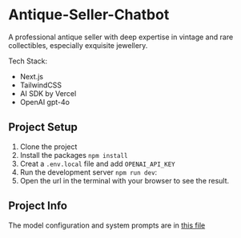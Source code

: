 # Antique-Seller-Chatbot

A professional antique seller with deep expertise in vintage and rare collectibles, especially exquisite jewellery.

Tech Stack:

- Next.js
- TailwindCSS
- AI SDK by Vercel
- OpenAI gpt-4o

## Project Setup

1. Clone the project
2. Install the packages `npm install`
3. Creat a `.env.local` file and add `OPENAI_API_KEY`
4. Run the development server `npm run dev`:
5. Open the url in the terminal with your browser to see the result.

## Project Info

The model configuration and system prompts are in [this file](./src/app/api/chat/route.ts)
